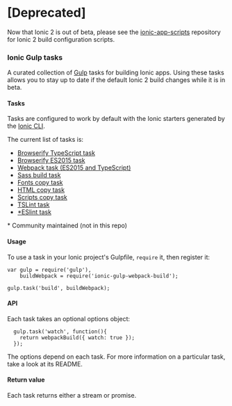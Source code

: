 # [Deprecated]
Now that Ionic 2 is out of beta, please see the [ionic-app-scripts](https://github.com/driftyco/ionic-app-scripts) repository for Ionic 2 build configuration scripts.

### Ionic Gulp tasks

A curated collection of [Gulp](http://gulpjs.com/) tasks for building Ionic apps. Using these tasks allows you to stay up to date if the default Ionic 2 build changes while it is in beta.

#### Tasks

Tasks are configured to work by default with the Ionic starters generated by the [Ionic CLI](github.com/driftyco/ionic-cli).

The current list of tasks is:
- [Browserify TypeScript task](./browserify-typescript)
- [Browserify ES2015 task](./browserify-es2015)
- [Webpack task (ES2015 and TypeScript)](./webpack)
- [Sass build task](./sass-build)
- [Fonts copy task](./fonts-copy)
- [HTML copy task](./html-copy)
- [Scripts copy task](./scripts-copy)
- [TSLint task](./lint-typescript)
- [*ESlint task](https://github.com/devillex/ionic-gulp-eslint)


\* Community maintained (not in this repo)

#### Usage

To use a task in your Ionic project's Gulpfile, `require` it, then register it:

```
var gulp = require('gulp'),
    buildWebpack = require('ionic-gulp-webpack-build');

gulp.task('build', buildWebpack);
```

#### API

Each task takes an optional options object:
```
  gulp.task('watch', function(){
    return webpackBuild({ watch: true });  
  });
```

The options depend on each task.  For more information on a particular task, take a look at its README.

#### Return value

Each task returns either a stream or promise.
